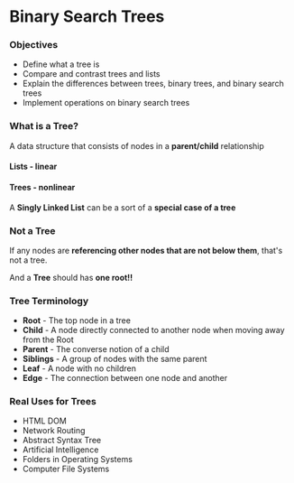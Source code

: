 # Binary Search Trees

### Objectives

- Define what a tree is
- Compare and contrast trees and lists
- Explain the differences between trees, binary trees, and binary search trees
- Implement operations on binary search trees

### What is a Tree?

A data structure that consists of nodes in a **parent/child** relationship

#### Lists - linear

#### Trees - nonlinear

A **Singly Linked List** can be a sort of a **special case of a tree**

### Not a Tree

If any nodes are **referencing other nodes that are not below them**, that's not a tree.

And a **Tree** should has **one root!!**

### Tree Terminology

- **Root** - The top node in a tree
- **Child** - A node directly connected to another node when moving away from the Root
- **Parent** - The converse notion of a child
- **Siblings** - A group of nodes with the same parent
- **Leaf** - A node with no children
- **Edge** - The connection between one node and another

### Real Uses for Trees

- HTML DOM
- Network Routing
- Abstract Syntax Tree
- Artificial Intelligence
- Folders in Operating Systems
- Computer File Systems

